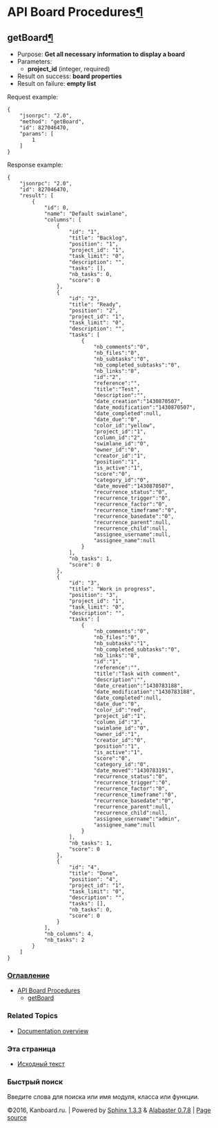 API Board Procedures[¶](#api-board-procedures "Ссылка на этот заголовок")
=========================================================================

getBoard[¶](#getboard "Ссылка на этот заголовок")
-------------------------------------------------

-   Purpose: **Get all necessary information to display a board**
-   Parameters:
    -   **project\_id** (integer, required)
-   Result on success: **board properties**
-   Result on failure: **empty list**

Request example:

    {
        "jsonrpc": "2.0",
        "method": "getBoard",
        "id": 827046470,
        "params": [
            1
        ]
    }

Response example:

    {
        "jsonrpc": "2.0",
        "id": 827046470,
        "result": [
            {
                "id": 0,
                "name": "Default swimlane",
                "columns": [
                    {
                        "id": "1",
                        "title": "Backlog",
                        "position": "1",
                        "project_id": "1",
                        "task_limit": "0",
                        "description": "",
                        "tasks": [],
                        "nb_tasks": 0,
                        "score": 0
                    },
                    {
                        "id": "2",
                        "title": "Ready",
                        "position": "2",
                        "project_id": "1",
                        "task_limit": "0",
                        "description": "",
                        "tasks": [
                            {
                                "nb_comments":"0",
                                "nb_files":"0",
                                "nb_subtasks":"0",
                                "nb_completed_subtasks":"0",
                                "nb_links":"0",
                                "id":"2",
                                "reference":"",
                                "title":"Test",
                                "description":"",
                                "date_creation":"1430870507",
                                "date_modification":"1430870507",
                                "date_completed":null,
                                "date_due":"0",
                                "color_id":"yellow",
                                "project_id":"1",
                                "column_id":"2",
                                "swimlane_id":"0",
                                "owner_id":"0",
                                "creator_id":"1",
                                "position":"1",
                                "is_active":"1",
                                "score":"0",
                                "category_id":"0",
                                "date_moved":"1430870507",
                                "recurrence_status":"0",
                                "recurrence_trigger":"0",
                                "recurrence_factor":"0",
                                "recurrence_timeframe":"0",
                                "recurrence_basedate":"0",
                                "recurrence_parent":null,
                                "recurrence_child":null,
                                "assignee_username":null,
                                "assignee_name":null
                            }
                        ],
                        "nb_tasks": 1,
                        "score": 0
                    },
                    {
                        "id": "3",
                        "title": "Work in progress",
                        "position": "3",
                        "project_id": "1",
                        "task_limit": "0",
                        "description": "",
                        "tasks": [
                            {
                                "nb_comments":"0",
                                "nb_files":"0",
                                "nb_subtasks":"1",
                                "nb_completed_subtasks":"0",
                                "nb_links":"0",
                                "id":"1",
                                "reference":"",
                                "title":"Task with comment",
                                "description":"",
                                "date_creation":"1430783188",
                                "date_modification":"1430783188",
                                "date_completed":null,
                                "date_due":"0",
                                "color_id":"red",
                                "project_id":"1",
                                "column_id":"3",
                                "swimlane_id":"0",
                                "owner_id":"1",
                                "creator_id":"0",
                                "position":"1",
                                "is_active":"1",
                                "score":"0",
                                "category_id":"0",
                                "date_moved":"1430783191",
                                "recurrence_status":"0",
                                "recurrence_trigger":"0",
                                "recurrence_factor":"0",
                                "recurrence_timeframe":"0",
                                "recurrence_basedate":"0",
                                "recurrence_parent":null,
                                "recurrence_child":null,
                                "assignee_username":"admin",
                                "assignee_name":null
                            }
                        ],
                        "nb_tasks": 1,
                        "score": 0
                    },
                    {
                        "id": "4",
                        "title": "Done",
                        "position": "4",
                        "project_id": "1",
                        "task_limit": "0",
                        "description": "",
                        "tasks": [],
                        "nb_tasks": 0,
                        "score": 0
                    }
                ],
                "nb_columns": 4,
                "nb_tasks": 2
            }
        ]
    }

### [Оглавление](index.html)

-   [API Board Procedures](#)
    -   [getBoard](#getboard)

### Related Topics

-   [Documentation overview](index.html)

### Эта страница

-   [Исходный текст](_sources/api-board-procedures.txt)

### Быстрый поиск

Введите слова для поиска или имя модуля, класса или функции.

©2016, Kanboard.ru. | Powered by [Sphinx 1.3.3](http://sphinx-doc.org/)
& [Alabaster 0.7.8](https://github.com/bitprophet/alabaster) | [Page
source](_sources/api-board-procedures.txt)
